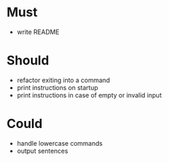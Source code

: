 # Must
- write README

# Should
- refactor exiting into a command
- print instructions on startup
- print instructions in case of empty or invalid input

# Could
- handle lowercase commands
- output sentences